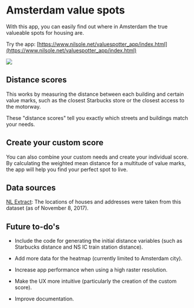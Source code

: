 # Amsterdam value spots

With this app, you can easily find out where in Amsterdam the true valueable spots for housing are. 

Try the app:
[https://www.nilsole.net/valuespotter_app/index.html](https://www.nilsole.net/valuespotter_app/index.html)

![](screenshot.png)

## Distance scores

This works by measuring the distance between each building and certain value marks, such as the closest Starbucks store or the closest access to the motorway.

These "distance scores" tell you exactly which streets and buildings match your needs.

## Create your custom score

You can also combine your custom needs and create your individual score. By calculating the weighted mean distance for a multitude of value marks, the app will help you find your perfect spot to live.

## Data sources

[NL Extract](https://data.nlextract.nl/bag/csv/): The locations of houses and addresses were taken from this dataset (as of November 8, 2017).

## Future to-do's

* Include the code for generating the initial distance variables (such as Starbucks distance and NS IC train station distance).

* Add more data for the heatmap (currently limited to Amsterdam city).

* Increase app performance when using a high raster resolution.

* Make the UX more intuitive (particularly the creation of the custom score).

* Improve documentation.
